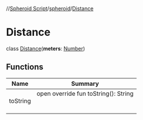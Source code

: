 //[Spheroid Script](../../index.md)/[spheroid](../index.md)/[Distance](index.md)



# Distance  
 class [Distance](index.md)(**meters**: [Number](../-number/index.md))   


## Functions  
  
|  Name|  Summary| 
|---|---|
| toString| open override fun toString(): String  <br><br><br>

